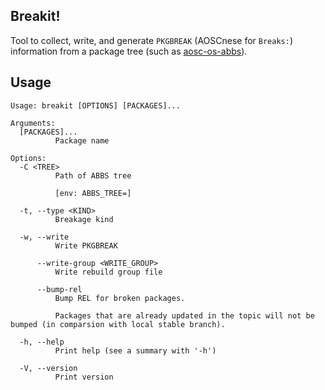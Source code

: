 Breakit!
---

Tool to collect, write, and generate `PKGBREAK` (AOSCnese for `Breaks:`)
information from a package tree (such as
[aosc-os-abbs](https://github.com/AOSC-Dev/aosc-os-abbs)).

Usage
---

```
Usage: breakit [OPTIONS] [PACKAGES]...

Arguments:
  [PACKAGES]...
          Package name

Options:
  -C <TREE>
          Path of ABBS tree
          
          [env: ABBS_TREE=]

  -t, --type <KIND>
          Breakage kind

  -w, --write
          Write PKGBREAK

      --write-group <WRITE_GROUP>
          Write rebuild group file

      --bump-rel
          Bump REL for broken packages.
          
          Packages that are already updated in the topic will not be bumped (in comparsion with local stable branch).

  -h, --help
          Print help (see a summary with '-h')

  -V, --version
          Print version
```
